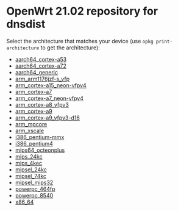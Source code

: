 OpenWrt 21.02 repository for dnsdist
========

Select the architecture that matches your device (use `opkg print-architecture` to get the architecture):

* [aarch64_cortex-a53](aarch64_cortex-a53/)
* [aarch64_cortex-a72](aarch64_cortex-a72/)
* [aarch64_generic](aarch64_generic/)
* [arm_arm1176jzf-s_vfp](arm_arm1176jzf-s_vfp/)
* [arm_cortex-a15_neon-vfpv4](arm_cortex-a15_neon-vfpv4/)
* [arm_cortex-a7](arm_cortex-a7/)
* [arm_cortex-a7_neon-vfpv4](arm_cortex-a7_neon-vfpv4/)
* [arm_cortex-a8_vfpv3](arm_cortex-a8_vfpv3/)
* [arm_cortex-a9](arm_cortex-a9/)
* [arm_cortex-a9_vfpv3-d16](arm_cortex-a9_vfpv3-d16/)
* [arm_mpcore](arm_mpcore/)
* [arm_xscale](arm_xscale/)
* [i386_pentium-mmx](i386_pentium-mmx/)
* [i386_pentium4](i386_pentium4/)
* [mips64_octeonplus](mips64_octeonplus/)
* [mips_24kc](mips_24kc/)
* [mips_4kec](mips_4kec/)
* [mipsel_24kc](mipsel_24kc/)
* [mipsel_74kc](mipsel_74kc/)
* [mipsel_mips32](mipsel_mips32/)
* [powerpc_464fp](powerpc_464fp/)
* [powerpc_8540](powerpc_8540/)
* [x86_64](x86_64/)
